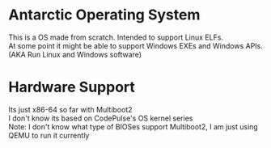 # Antarctic Operating System
This is a OS made from scratch. Intended to support Linux ELFs. </br>
At some point it might be able to support Windows EXEs and Windows APIs. </br>
(AKA Run Linux and Windows software) </br>
# Hardware Support
Its just x86-64 so far with Multiboot2 </br>
I don't know its based on CodePulse's OS kernel series </br>
Note: I don't know what type of BIOSes support Multiboot2, I am just using QEMU to run it currently </br>
